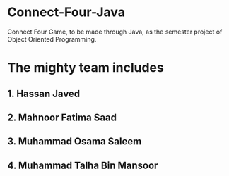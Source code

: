 # Connect-Four-Java
Connect Four Game, to be made through Java, as the semester project of Object Oriented Programming.


# The mighty team includes
## 1. Hassan Javed
## 2. Mahnoor Fatima Saad
## 3. Muhammad Osama Saleem
## 4. Muhammad Talha Bin Mansoor
